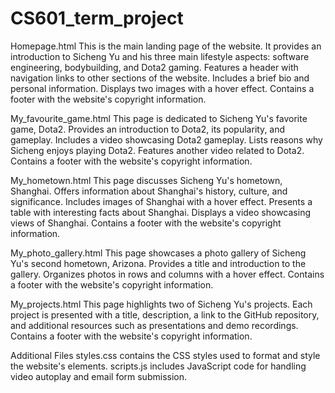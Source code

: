 # CS601_term_project
Homepage.html
This is the main landing page of the website.
It provides an introduction to Sicheng Yu and his three main lifestyle aspects: software engineering, bodybuilding, and Dota2 gaming.
Features a header with navigation links to other sections of the website.
Includes a brief bio and personal information.
Displays two images with a hover effect.
Contains a footer with the website's copyright information.

My_favourite_game.html
This page is dedicated to Sicheng Yu's favorite game, Dota2.
Provides an introduction to Dota2, its popularity, and gameplay.
Includes a video showcasing Dota2 gameplay.
Lists reasons why Sicheng enjoys playing Dota2.
Features another video related to Dota2.
Contains a footer with the website's copyright information.

My_hometown.html
This page discusses Sicheng Yu's hometown, Shanghai.
Offers information about Shanghai's history, culture, and significance.
Includes images of Shanghai with a hover effect.
Presents a table with interesting facts about Shanghai.
Displays a video showcasing views of Shanghai.
Contains a footer with the website's copyright information.

My_photo_gallery.html
This page showcases a photo gallery of Sicheng Yu's second hometown, Arizona.
Provides a title and introduction to the gallery.
Organizes photos in rows and columns with a hover effect.
Contains a footer with the website's copyright information.

My_projects.html
This page highlights two of Sicheng Yu's projects.
Each project is presented with a title, description, a link to the GitHub repository, and additional resources such as presentations and demo recordings.
Contains a footer with the website's copyright information.

Additional Files
styles.css contains the CSS styles used to format and style the website's elements.
scripts.js includes JavaScript code for handling video autoplay and email form submission.

